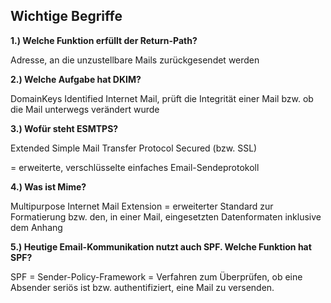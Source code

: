 ## Wichtige Begriffe

**1.) Welche Funktion erfüllt der Return-Path?** 

Adresse, an die unzustellbare Mails zurückgesendet werden  


**2.) Welche Aufgabe hat DKIM?**

DomainKeys Identified Internet Mail, prüft die Integrität einer Mail bzw. ob die Mail unterwegs verändert wurde  
  

**3.) Wofür steht ESMTPS?** 

Extended Simple Mail Transfer Protocol Secured (bzw. SSL)

= erweiterte, verschlüsselte einfaches Email-Sendeprotokoll

  

**4.) Was ist Mime?**

Multipurpose Internet Mail Extension = erweiterter Standard zur Formatierung bzw. den, in einer Mail, eingesetzten Datenformaten inklusive dem Anhang  
  

**5.) Heutige Email-Kommunikation nutzt auch SPF. Welche Funktion hat SPF?**

SPF = Sender-Policy-Framework = Verfahren zum Überprüfen, ob eine Absender seriös ist bzw. authentifiziert, eine Mail zu versenden.

